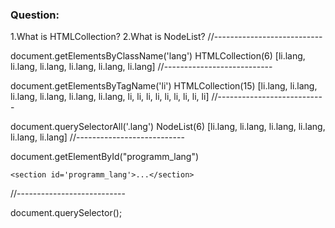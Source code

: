 ### Question:

1.What is HTMLCollection?
2.What is NodeList?
//---------------------------

document.getElementsByClassName('lang')
HTMLCollection(6) [li.lang, li.lang, li.lang, li.lang, li.lang, li.lang]
//---------------------------

document.getElementsByTagName('li')
HTMLCollection(15) [li.lang, li.lang, li.lang, li.lang, li.lang, li.lang, li, li, li, li, li, li, li, li, li]
//---------------------------

document.querySelectorAll('.lang')
NodeList(6) [li.lang, li.lang, li.lang, li.lang, li.lang, li.lang]
//---------------------------

document.getElementById("programm_lang")

    <section id='programm_lang'>...</section>

//---------------------------

document.querySelector();
